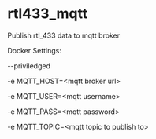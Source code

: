 # rtl433_mqtt
Publish rtl_433 data to mqtt broker

Docker Settings:

--priviledged

-e MQTT_HOST=\<mqtt broker url\>

-e MQTT_USER=\<mqtt username\>

-e MQTT_PASS=\<mqtt password\>

-e MQTT_TOPIC=\<mqtt topic to publish to\>

